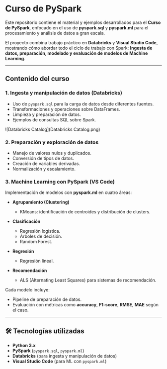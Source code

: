 # Curso de PySpark

Este repositorio contiene el material y ejemplos desarrollados para el **Curso de PySpark**, enfocado en el uso de **pyspark.sql** y **pyspark.ml** para el procesamiento y análisis de datos a gran escala.  

El proyecto combina trabajo práctico en **Databricks** y **Visual Studio Code**, mostrando cómo abordar todo el ciclo de trabajo con Spark: **Ingesta de datos, preparación, modelado y evaluación de modelos de Machine Learning**.  

---

## Contenido del curso

### 1. Ingesta y manipulación de datos (Databricks)
- Uso de `pyspark.sql` para la carga de datos desde diferentes fuentes.  
- Transformaciones y operaciones sobre DataFrames.  
- Limpieza y preparación de datos.  
- Ejemplos de consultas SQL sobre Spark.  

![Databricks Catalog](Databricks Catalog.png)

### 2. Preparación y exploración de datos
- Manejo de valores nulos y duplicados.  
- Conversión de tipos de datos.  
- Creación de variables derivadas.  
- Normalización y escalamiento.  

### 3. Machine Learning con PySpark (VS Code)
Implementación de modelos con **pyspark.ml** en cuatro áreas:  

- **Agrupamiento (Clustering)**  
  - KMeans: identificación de centroides y distribución de clusters.  

- **Clasificación**  
  - Regresión logística.  
  - Árboles de decisión.  
  - Random Forest.  

- **Regresión**  
  - Regresión lineal.  

- **Recomendación**  
  - ALS (Alternating Least Squares) para sistemas de recomendación.  

Cada modelo incluye:  
- Pipeline de preparación de datos.  
- Evaluación con métricas como **accuracy**, **F1-score**, **RMSE**, **MAE** según el caso.  

---

## 🛠️ Tecnologías utilizadas
- **Python 3.x**  
- **PySpark** (`pyspark.sql`, `pyspark.ml`)  
- **Databricks** (para ingesta y manipulación de datos)  
- **Visual Studio Code** (para ML con `pyspark.ml`)

